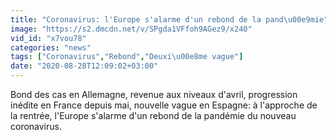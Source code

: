 ```yaml
---
title: "Coronavirus: l'Europe s'alarme d'un rebond de la pand\u00e9mie"
image: "https://s2.dmcdn.net/v/SPgda1VFfoh9AGez9/x240"
vid_id: "x7vou78"
categories: "news"
tags: ["Coronavirus","Rebond","Deuxi\u00e8me vague"]
date: "2020-08-28T12:09:02+03:00"
---
```

Bond des cas en Allemagne, revenue aux niveaux d'avril, progression inédite en France depuis mai, nouvelle vague en Espagne: à l'approche de la rentrée, l'Europe s'alarme d'un rebond de la pandémie du nouveau coronavirus.
